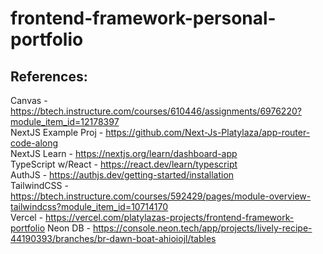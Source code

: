 # frontend-framework-personal-portfolio

## References:

Canvas - https://btech.instructure.com/courses/610446/assignments/6976220?module_item_id=12178397  
NextJS Example Proj - https://github.com/Next-Js-Platylaza/app-router-code-along  
NextJS Learn - https://nextjs.org/learn/dashboard-app  
TypeScript w/React - https://react.dev/learn/typescript  
AuthJS - https://authjs.dev/getting-started/installation  
TailwindCSS - https://btech.instructure.com/courses/592429/pages/module-overview-tailwindcss?module_item_id=10714170  
Vercel - https://vercel.com/platylazas-projects/frontend-framework-portfolio
Neon DB - https://console.neon.tech/app/projects/lively-recipe-44190393/branches/br-dawn-boat-ahioiojl/tables
